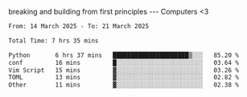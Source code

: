 breaking and building from first principles --- Computers <3

<!--START_SECTION:waka-->

```txt
From: 14 March 2025 - To: 21 March 2025

Total Time: 7 hrs 35 mins

Python       6 hrs 37 mins   █████████████████████▒░░░   85.20 %
conf         16 mins         █░░░░░░░░░░░░░░░░░░░░░░░░   03.64 %
Vim Script   15 mins         ▓░░░░░░░░░░░░░░░░░░░░░░░░   03.26 %
TOML         13 mins         ▓░░░░░░░░░░░░░░░░░░░░░░░░   02.82 %
Other        11 mins         ▓░░░░░░░░░░░░░░░░░░░░░░░░   02.38 %
```

<!--END_SECTION:waka-->
